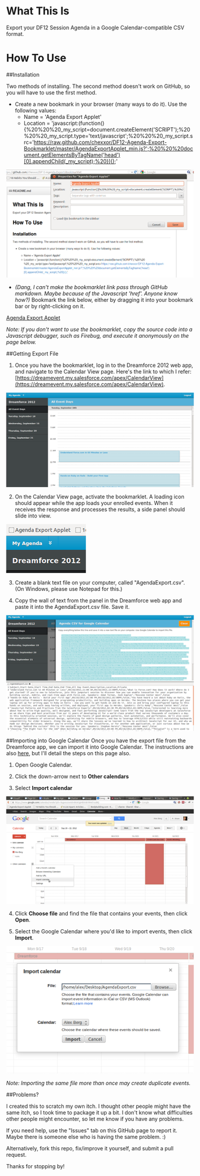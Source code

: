 What This Is
============

Export your DF12 Session Agenda in a Google Calendar-compatible CSV format.



How To Use
==========


##Installation

Two methods of installing. The second method doesn't work on GitHub, so you will have to use the first method.

- Create a new bookmark in your browser (many ways to do it). Use the following values:
    - Name = 'Agenda Export Applet'
    - Location = 'javascript:(function(){%20%20%20_my_script=document.createElement('SCRIPT');%20%20%20_my_script.type='text/javascript';%20%20%20_my_script.src='https://raw.github.com/chexxor/DF12-Agenda-Export-Bookmarklet/master/AgendaExportApplet_min.js?';%20%20%20document.getElementsByTagName('head')[0].appendChild(_my_script);%20})();'

![Add the bookmark](/images/AddBookmark.png "Add Bookmark")

- *(Dang, I can't make the bookmarklet link pass through GitHub markdown. Maybe because of the Javascript 'href'. Anyone know how?)* Bookmark the link below, either by dragging it into your bookmark bar or by right-clicking on it.

<a href="javascript:function(){%20%20%20_my_script=document.createElement('SCRIPT');%20%20%20_my_script.type='text/javascript';%20%20%20_my_script.src='https://raw.github.com/chexxor/DF12-Agenda-Export-Bookmarklet/master/AgendaExportApplet_min.js?';%20%20%20document.getElementsByTagName('head')[0].appendChild(_my_script);%20})();">Agenda Export Applet</a>

*Note: If you don't want to use the bookmarklet, copy the source code into a Javascript debugger, such as Firebug, and execute it anonymously on the page below.*


##Getting Export File
1. Once you have the bookmarklet, log in to the Dreamforce 2012 web app, and navigate to the Calendar View page. Here's the link to which I refer: [https://dreamevent.my.salesforce.com/apex/CalendarView](https://dreamevent.my.salesforce.com/apex/CalendarView).

![Go to CalendarView page](/images/CalendarView.png "Go to CalendarView page")

2. On the Calendar View page, activate the bookmarklet. A loading icon should appear while the app loads your enrolled events. When it receives the response and processes the results, a side panel should slide into view.

![Activate the bookmark on the CalendarView page](/images/BookmarkInBar.png "Activate the Bookmark")

3. Create a blank text file on your computer, called "AgendaExport.csv". (On Windows, please use Notepad for this.)

4. Copy the wall of text from the panel in the Dreamforce web app and paste it into the AgendaExport.csv file. Save it.

![Copy the wall of text](/images/SelectText.png "Select wall of text")
![Save as AgendaExport.csv](/images/AgendaExportFile.png "Save as AgendaExport.csv file")


##Importing into Google Calendar
Once you have the export file from the Dreamforce app, we can import it into Google Calendar. The instructions are also [here](http://support.google.com/calendar/bin/answer.py?hl=en&answer=37118), but I'll detail the steps on this page also.

1. Open Google Calendar.

2. Click the down-arrow next to **Other calendars**

3. Select **Import calendar**

![Click 'Import calendars'](/images/SelectImport.png "Select 'Import calenders'")

4. Click **Choose file** and find the file that contains your events, then click **Open**.

5. Select the Google Calendar where you'd like to import events, then click **Import**.

![Select Export File](/images/SelectExportFile.png "Select AgendaExport.csv and click 'Import'")

*Note: Importing the same file more than once may create duplicate events.*


##Problems?

I created this to scratch my own itch. I thought other people might have the same itch, so I took time to package it up a bit. I don't know what difficulties other people might encounter, so let me know if you have any problems.

If you need help, use the "Issues" tab on this GitHub page to report it. Maybe there is someone else who is having the same problem. :)

Alternatively, fork this repo, fix/improve it yourself, and submit a pull request.

Thanks for stopping by!



